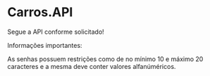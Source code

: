 # Carros.API

Segue a API conforme solicitado!

Informações importantes:

As senhas possuem restrições como de no mínimo 10 e máximo 20 caracteres e a mesma deve conter valores alfanúméricos.

